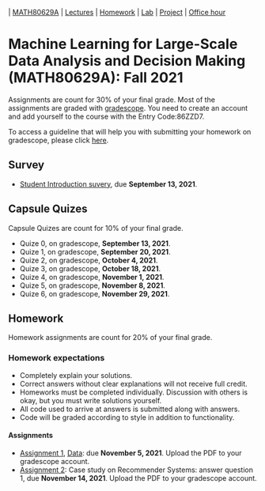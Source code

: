 | [MATH80629A](main.md) | [Lectures](lectures.md) | [Homework](homework.md) | [Lab](lab.md) | [Project](project.md) | [Office hour](office_hr.md)
# Machine Learning for Large-Scale Data Analysis and Decision Making (MATH80629A): Fall 2021

Assignments are count for 30% of your final grade. Most of the assignments are graded with [gradescope](https://www.gradescope.com/courses/301346). You need to create an account and add yourself to the course with the Entry Code:86ZZD7.

To access a guideline that will help you with submitting your homework on gradescope, please click [here](https://gradescope-static-assets.s3-us-west-2.amazonaws.com/help/submitting_hw_guide.pdf).

## Survey
- [Student Introduction suvery](https://forms.gle/9pBe78n34ipMccxB8), due **September 13, 2021**.

## Capsule Quizes 
Capsule Quizes are count for 10% of your final grade.
- Quize 0, on gradescope, **September 13, 2021**.
- Quize 1, on gradescope, **September 20, 2021**. 
- Quize 2, on gradescope, **October 4, 2021**.
- Quize 3, on gradescope, **October 18, 2021**. 
- Quize 4, on gradescope, **November 1, 2021**.  
- Quize 5, on gradescope, **November 8, 2021**.  
- Quize 6, on gradescope, **November 29, 2021**.   

## Homework
Homework assignments are count for 20% of your final grade.

### Homework expectations
- Completely explain your solutions. 
- Correct answers without clear explanations will not receive full credit.
- Homeworks must be completed individually. Discussion with others is okay, but you must write solutions yourself.
- All code used to arrive at answers is submitted along with answers.
- Code will be graded according to style in addition to functionality.

#### Assignments
- [Assignment 1](https://github.com/gfarnadi/gfarnadi.github.io/blob/master/courses/ML/assignments/ML_80629A_Homework_1.pdf), [Data](https://github.com/gfarnadi/gfarnadi.github.io/tree/master/courses/ML/assignments/data): due **November 5, 2021**. Upload the PDF to your gradescope account. 
- [Assignment 2](http://www.cs.toronto.edu/~lcharlin/courses/80-629/case_Decathlon-preparation.pdf): Case study on Recommender Systems: answer question 1, due **November 14, 2021**. Upload the PDF to your gradescope account.





